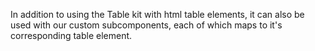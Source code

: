 In addition to using the Table kit with html table elements, it can also be used with our custom subcomponents, each of which maps to it's corresponding table element.